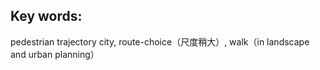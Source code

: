 

## Key words:

pedestrian trajectory city, route-choice（尺度稍大）, walk（in landscape and urban planning）

